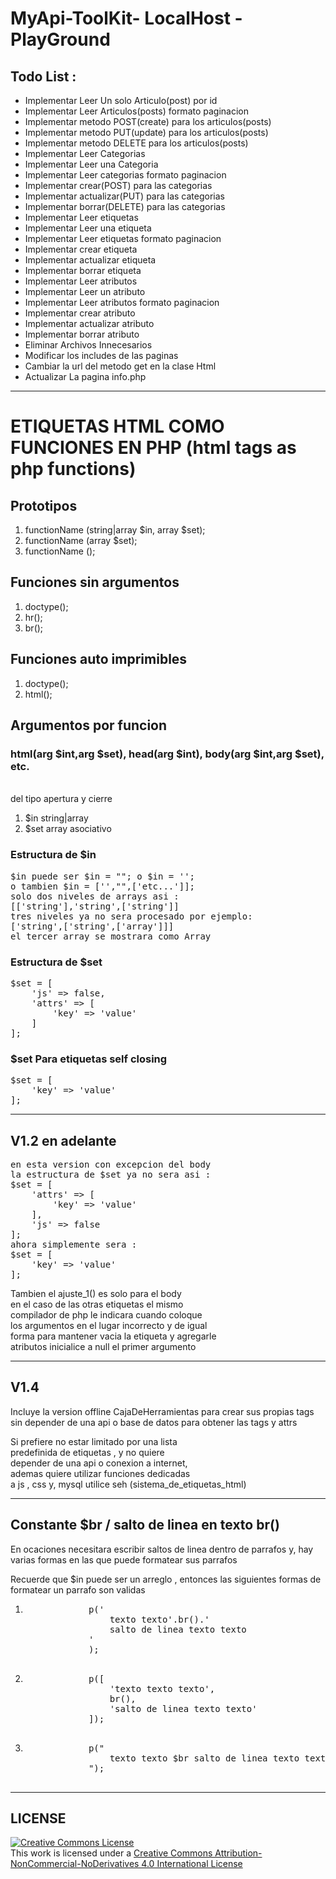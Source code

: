 # MyApi-ToolKit- LocalHost - PlayGround

<h2>Todo List :</h2> 

<ul>
    <li>Implementar Leer Un solo Articulo(post) por id</li>
    <li>Implementar Leer Articulos(posts) formato paginacion</li>
    <li>Implementar metodo POST(create) para los articulos(posts)</li>
    <li>Implementar metodo PUT(update) para los articulos(posts)</li>
    <li>Implementar metodo DELETE para los articulos(posts)</li>
    <li>Implementar Leer Categorias</li>
    <li>Implementar Leer una Categoria</li>
    <li>Implementar Leer categorias formato paginacion</li>
    <li>Implementar crear(POST) para las categorias</li>
    <li>Implementar actualizar(PUT) para las categorias</li>
    <li>Implementar borrar(DELETE) para las categorias</li>
    <li>Implementar Leer etiquetas</li>
    <li>Implementar Leer una etiqueta</li>
    <li>Implementar Leer etiquetas formato paginacion</li>
    <li>Implementar crear etiqueta</li>
    <li>Implementar actualizar etiqueta</li>
    <li>Implementar borrar etiqueta</li>
    <li>Implementar Leer atributos</li>
    <li>Implementar Leer un atributo</li>
    <li>Implementar Leer atributos formato paginacion</li>
    <li>Implementar crear atributo</li>
    <li>Implementar actualizar atributo</li>
    <li>Implementar borrar atributo</li>
    <li>Eliminar Archivos Innecesarios</li>
    <li>Modificar los includes de las paginas</li>
    <li>Cambiar la url del metodo get en la clase Html</li>
    <li>Actualizar La pagina info.php</li>
</ul>

<hr>

<h1>ETIQUETAS HTML COMO FUNCIONES EN PHP (html tags as php functions)</h1>

<h2>Prototipos</h2>

<ol>
    <li>functionName (string|array $in, array $set);</li>
    <li>functionName (array $set);</li>
    <li>functionName ();</li>
</ol>

<h2>Funciones sin argumentos</h2>

<ol>
    <li>doctype();</li>
    <li>hr();</li>
    <li>br();</li>
</ol>

<h2>Funciones auto imprimibles</h2>

<ol>
    <li>doctype();</li>
    <li>html();</li>
</ol>

<h2>Argumentos por funcion<br>

<h3>html(arg $int,arg $set),
head(arg $int),
body(arg $int,arg $set), 
etc.</h3>

<br> del tipo apertura y cierre</h2>

<ol>
    <li>$in string|array</li>
    <li>$set array asociativo</li>
</ol>

<h3>Estructura de $in</h3>

<pre>
$in puede ser $in = ""; o $in = '';
o tambien $in = ['',"",['etc...']];
solo dos niveles de arrays asi :
[['string'],'string',['string']]
tres niveles ya no sera procesado por ejemplo:
['string',['string',['array']]]
el tercer array se mostrara como Array
</pre>

<h3>Estructura de $set</h3>

<pre>
$set = [
    'js' => false,
    'attrs' => [
        'key' => 'value'
    ]
];
</pre>

<h3>$set Para etiquetas self closing</h3>

<pre>
$set = [
    'key' => 'value'
];
</pre>

<hr>

<h2>V1.2 en adelante</h2>

<pre>
en esta version con excepcion del body
la estructura de $set ya no sera asi :
$set = [
    'attrs' => [
        'key' => 'value'
    ],
    'js' => false
];
ahora simplemente sera :
$set = [
    'key' => 'value'
];
</pre>

<p>
Tambien el ajuste_1() es solo para el body<br>
en el caso de las otras etiquetas el mismo <br>
compilador de php le indicara cuando coloque<br>
los argumentos en el lugar incorrecto y de igual<br>
forma para mantener vacia la etiqueta y agregarle<br>
atributos inicialice a null el primer argumento
</p>

<hr>

<h2>V1.4</h2>

<p>
Incluye la version offline CajaDeHerramientas para crear sus propias tags<br>
sin depender de una api o base de datos para obtener las tags y attrs
</p>

<p>
Si prefiere no estar limitado por una lista<br>
predefinida de etiquetas , y no quiere<br>
depender de una api o conexion a internet,<br>
ademas quiere utilizar funciones dedicadas <br>
a js , css y, mysql utilice seh (sistema_de_etiquetas_html)
</p>

<hr>

<h2>Constante $br / salto de linea en texto br()</h2>

<p>
En ocaciones necesitara escribir saltos 
de linea dentro de parrafos y, hay varias
formas en las que puede formatear sus parrafos
</p>

<p>
Recuerde que $in puede ser un 
arreglo , entonces las siguientes formas 
de formatear un parrafo son validas
</p>

<ol>
    <li>
        <pre>
            p('
                texto texto'.br().'
                salto de linea texto texto
            '
            );
        </pre>
    </li>
    <li>
        <pre>
            p([
                'texto texto texto',
                br(),
                'salto de linea texto texto'
            ]);
        </pre>
    </li>
    <li>
        <pre>
            p("
                texto texto $br salto de linea texto texto
            ");
        </pre>
    </li>
</ol>

<hr>

<h2>LICENSE</h2>

<a rel="license" href="http://creativecommons.org/licenses/by-nc-nd/4.0/">
    <img alt="Creative Commons License" 
    style="border-width:0" 
    src="https://i.creativecommons.org/l/by-nc-nd/4.0/80x15.png" />
</a>
<br />
This work is licensed under a 
<a rel="license" href="http://creativecommons.org/licenses/by-nc-nd/4.0/">
    Creative Commons Attribution-NonCommercial-NoDerivatives 4.0 International License
</a>